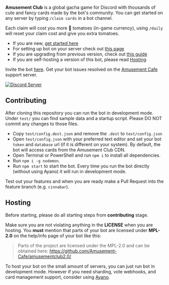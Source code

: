 **Amusement Club** is a global gacha game for Discord with thousands of cute and fancy cards made by the bot's community. You can get started on any server by typing `/claim cards` in a bot channel. 

Each claim will cost you more 🍅 tomatoes (in-game currency), using `/daily` will reset your claim cost and give you extra tomatoes.

- If you are new, [get started here](https://docs.amusement.cafe/en/getting-started/howto-play)
- For setting up bot on your server check out [this page](https://docs.amusement.cafe/en/getting-started/server)
- If you are upgrading from previous version, check out [this guide](https://docs.amusement.cafe/en/upgrade)
- If you are self-hosting a version of this bot, please read [Hosting](#Hosting)

Invite the bot [here](https://club.amusement.cafe).
Get your bot issues resolved on the [Amusement Cafe](https://discord.gg/xQAxThF) support server.

[![Discord Server](https://img.shields.io/discord/351871492536926210)](https://discord.gg/xQAxThF)

## Contributing

After cloning this repository you can run the bot in development mode. Under `test/` you can find sample data and a startup script. Please DO NOT commit any changes to those files. 

- Copy `test/config.dest.json` and remove the `.dest` to `test/config.json`
- Open `test/config.json` with your preferred text editor and set your bot `token` and `database` url (if it is different on your system). By default, the bot will access cards from the Amusement Club CDN.
- Open Terminal or PowerShell and run `npm i` to install all dependencies.
- Run `npm i -g nodemon`.
- Run `npm start` to start the bot. Every time you run the bot directly (without using Ayano) it will run in development mode.

Test out your features and when you are ready make a Pull Request into the feature branch (e.g. `cinnabar`).

## Hosting

Before starting, please do all starting steps from **contributing** stage.

Make sure you are not violating anything in the **LICENSE** when you are hosting. You **must** mention that parts of your bot are licensed under **MPL-2.0** on the help/info page of your bot like this:
> Parts of the project are licensed under the MPL-2.0 and can be obtained here: https://github.com/Amusement-Cafe/amusementclub2.0/

To host your bot on the small amount of servers, you can just run bot in development mode. However if you need sharding, vote webhooks, and card management support, consider using [Ayano](https://github.com/Amusement-Cafe/ayano).
